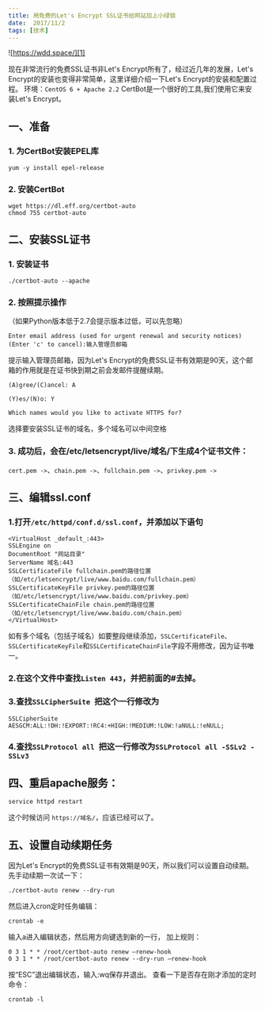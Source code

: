 ```yaml
---
title: 用免费的Let's Encrypt SSL证书给网站加上小绿锁
date:  2017/11/2
tags: [技术]
---
```


![https://wdd.space/][1]

现在非常流行的免费SSL证书非Let's Encrypt所有了，经过近几年的发展，Let's Encrypt的安装也变得非常简单，这里详细介绍一下Let's Encrypt的安装和配置过程。
环境：`CentOS 6 + Apache 2.2`
CertBot是一个很好的工具,我们使用它来安装Let's Encrypt。

<!--more-->


## 一、准备
### 1. 为CertBot安装EPEL库
```
yum -y install epel-release 
```
### 2. 安装CertBot
```
wget https://dl.eff.org/certbot-auto
chmod 755 certbot-auto
```
## 二、安装SSL证书

### 1. 安装证书
```
./certbot-auto --apache
```
### 2. 按照提示操作
（如果Python版本低于2.7会提示版本过低，可以先忽略）

`Enter email address (used for urgent renewal and security notices) (Enter 'c' to cancel):输入管理员邮箱`

提示输入管理员邮箱，因为Let's Encrypt的免费SSL证书有效期是90天，这个邮箱的作用就是在证书快到期之前会发邮件提醒续期。

`(A)gree/(C)ancel: A`

`(Y)es/(N)o: Y`

`Which names would you like to activate HTTPS for?`

选择要安装SSL证书的域名，多个域名可以中间空格

### 3. 成功后，会在/etc/letsencrypt/live/域名/下生成4个证书文件：

`cert.pem ->`、`chain.pem ->`、`fullchain.pem ->`、`privkey.pem ->`

## 三、编辑ssl.conf
### 1.打开`/etc/httpd/conf.d/ssl.conf`，并添加以下语句
```
<VirtualHost _default_:443>
SSLEngine on
DocumentRoot "网站目录"
ServerName 域名:443
SSLCertificateFile fullchain.pem的路径位置（如/etc/letsencrypt/live/www.baidu.com/fullchain.pem）
SSLCertificateKeyFile privkey.pem的路径位置（如/etc/letsencrypt/live/www.baidu.com/privkey.pem）
SSLCertificateChainFile chain.pem的路径位置（如/etc/letsencrypt/live/www.baidu.com/chain.pem）
</VirtualHost>
```
如有多个域名（包括子域名）如要整段继续添加，`SSLCertificateFile`、`SSLCertificateKeyFile`和`SSLCertificateChainFile`字段不用修改，因为证书唯一。

### 2.在这个文件中查找` Listen 443 `，并把前面的#去掉。

### 3.查找`SSLCipherSuite `把这个一行修改为
`SSLCipherSuite AESGCM:ALL:!DH:!EXPORT:!RC4:+HIGH:!MEDIUM:!LOW:!aNULL:!eNULL;`

### 4.查找`SSLProtocol all `把这一行修改为`SSLProtocol all -SSLv2 -SSLv3`

## 四、重启apache服务：
```
service httpd restart
```
这个时候访问 `https://域名/`，应该已经可以了。

## 五、设置自动续期任务
因为Let's Encrypt的免费SSL证书有效期是90天，所以我们可以设置自动续期。先手动续期一次试一下：
```
./certbot-auto renew --dry-run
```
然后进入cron定时任务编辑：
```
crontab -e
```
输入a进入编辑状态，然后用方向键选到新的一行，
加上规则：
```
0 3 1 * * /root/certbot-auto renew –renew-hook
0 3 1 * * /root/certbot-auto renew --dry-run –renew-hook
```
按“ESC”退出编辑状态，输入:wq保存并退出。
查看一下是否存在刚才添加的定时命令：
```
crontab -l
```

[1]: https://i.loli.net/2017/11/02/59fb10bb4c43b.jpg